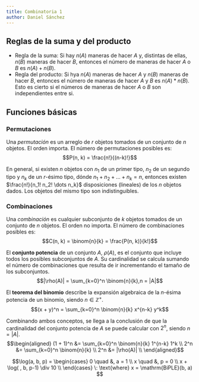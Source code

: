 ```yaml
---
title: Combinatoria 1
author: Daniel Sánchez
---
```


## Reglas de la suma y del producto
- Regla de la suma: Si hay $n(A)$ maneras de hacer $A$ y, distintas de ellas, $n(B)$ maneras de hacer $B$, entonces el número de maneras de hacer $A$ o $B$ es $n(A) + n(B)$.
- Regla del producto: Si hya $n(A)$ maneras de hacer $A$ y $n(B)$ maneras de hacer $B$, entonces el número de maneras de hacer $A$ y $B$ es $n(A) * n(B)$. Esto es cierto si el números de maneras de hacer $A$ o $B$ son independientes entre si.

## Funciones básicas

### Permutaciones
Una *permutación* es un arreglo de $r$ objetos tomados de un conjunto de $n$ objetos. El orden importa. El número de permutaciones posibles es: 
$$P(n, k) = \frac{n!}{(n-k)!}$$

En general, si existen $n$ objetos con $n_1$ de un primer tipo, $n_2$ de un segundo tipo y $n_k$ de un $r$-ésimo tipo, dónde $n_1 + n_2 + \dots + n_k = n$, entonces existen $\frac{n!}{n_1! n_2! \dots n_k}$ disposiciones (lineales) de los $n$ objetos dados. Los objetos del mismo tipo son indistinguibles.


### Combinaciones
Una *combinación* es cualquier subconjunto de $k$ objetos tomados de un conjunto de $n$ objetos. El orden no importa. El número de combinaciones posibles es: 
$$C(n, k) = \binom{n}{k} = \frac{P(n, k)}{k!}$$

El **conjunto potencia** de un conjunto $A$, $\rho(A)$, es el conjunto que incluye todos los posibles subconjuntos de $A$. Su cardinalidad se calcula sumando el número de combinaciones que resulta de ir incrementando el tamaño de los subconjuntos.
$$|\rho(A)| = \sum_{k=0}^n \binom{n}{k},n = |A|$$

El **teorema del binomio** describe la expansión algebraica de la $n$-ésima potencia de un binomio, siendo $n \in \mathbb{Z}^+$.
$$(x + y)^n = \sum_{k=0}^n \binom{n}{k} x^{n-k} y^k$$

Combinando ambos conceptos, se llega a la conclusión de que la cardinalidad del conjunto potencia de $A$ se puede calcular con $2^n$, siendo $n = |A|$.
$$\begin{aligned}
    (1 + 1)^n   &= \sum_{k=0}^n \binom{n}{k} 1^{n-k} 1^k \\
    2^n         &= \sum_{k=0}^n \binom{n}{k} \\
    2^n         &= |\rho(A)| \\
\end{aligned}$$

$$\log(a, b, p) = \begin{cases}
    0 \quad &, a = 1 \\
    x \quad &, p = 0 \\
    x + \log( , b, p-1) \div 10 \\
\end{cases} \: 
\text{where} x = \mathrm{BiPLE}(b, a)
$$
